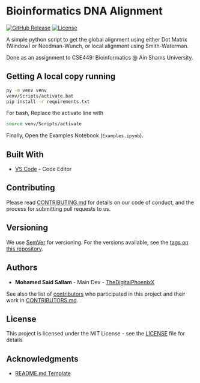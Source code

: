 # Bioinformatics DNA Alignment

[![GitHub Release][github_release_badge]][github_release_link]
[![License][license-image]][license-url]

A simple python script to get the global alignment using either Dot Matrix (Window) or Needman-Wunch, or local alignment using Smith-Waterman.


Done as an assignment to CSE449: Bioinformatics @ Ain Shams University.

## Getting A local copy running

```sh
py -m venv venv
venv/Scripts/activate.bat
pip install -r requirements.txt
```

For bash, Replace the activate line with

```sh
source venv/Scripts/activate
```

Finally, Open the Examples Notebook (``Examples.ipynb``).

## Built With

* [VS Code](https://code.visualstudio.com/) - Code Editor

## Contributing

Please read [CONTRIBUTING.md](CONTRIBUTING.md) for details on our code of conduct, and the process for submitting pull requests to us.

## Versioning

We use [SemVer](http://semver.org/) for versioning. For the versions available, see the [tags on this repository][github-tags].

## Authors

* **Mohamed Said Sallam** - Main Dev - [TheDigitalPhoenixX](https://github.com/TheDigitalPhoenixX)

See also the list of [contributors][github-contributors] who participated in this project and their work in [CONTRIBUTORS.md](CONTRIBUTORS.md).

## License

This project is licensed under the MIT License - see the [LICENSE](LICENSE) file for details

## Acknowledgments

* [README.md Template](https://gist.github.com/PurpleBooth/109311bb0361f32d87a2)

[license-image]: https://img.shields.io/badge/License-MIT-brightgreen.svg
[license-url]: https://opensource.org/licenses/MIT

[github_release_badge]: https://img.shields.io/github/v/release/TheDigitalPhoenixX/Bioinformatics-DNA-Alignment.svg?style=flat&include_prereleases
[github_release_link]: https://github.com/TheDigitalPhoenixX/Bioinformatics-DNA-Alignment/releases

[github-contributors]: https://github.com/TheDigitalPhoenixX/Bioinformatics-DNA-Alignment/contributors
[github-tags]: https://github.com/TheDigitalPhoenixX/Bioinformatics-DNA-Alignment/tags
